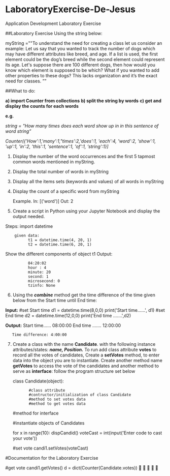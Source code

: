 # LaboratoryExercise-De-Jesus
Application Development Laboratory Exercise


##Laboratory Exercise
Using the string below:

myString =""To understand the need for creating a class let us consider an example: Let us
say that you wanted to track the number of dogs which may have different attributes like
breed, and age. If a list is used, the first element could be the dog’s breed while the second
element could represent its age. Let's suppose there are 100 different dogs, then how would
you know which element is supposed to be which? What if you wanted to add other 
properties to these dogs? This lacks organization and it’s the exact need for classes. ””

##What to do:

**a) import Counter from collections**
**b) split the string by words**
**c) get and display the counts for each words**

**e.g.**

*string = "How many times does each word show up in in this sentence of word string”*

*Counter({'How':1,'many':1,"times':2,'does':1, 'each':4, 'word':2, 'show':1, 'up':1, 'in':2, 'this':1, 
'sentence’:1, 'of':1, ‘string':1}]*

1) Display the number of the word occurrences and the first 5 tapmost common words mentioned
in myString.
2) Display the total number of words in myString
3) Display all the items sets (keywords and values) of all words in myString
4) Display the count of a specific word from myString

     Example. In: [('word')]
              Out: 2

5) Create a script in Python using your Jupyter Notebook and display the output needed.

Steps: import datetime

        given data:
              t1 = datetime.time(4, 20, 1)
              t2 = datetime.time(6, 20, 1)

Show the different components of object t1
        Output:
        
              04:20:02
              hour : 4
              minute: 20
              second: 1
              microsecond: 0
              tzinfo: None

6) Using the ***combine*** method get the time difference of the time given below from the
Start time until End time:

 

**Input:**
       #set Start time
            d1 = datetime.time(8,0,0)
            print('Start time......', d1)
       #set End time
            d2 = datetime.time(12,0,0)
            print('End time .......',d2)

**Output:**
       Start time...... 08:00:00
       End time ....... 12:00:00
       
       Time difference: 4:00:00

7) Create a class with the name **Candidate**. with the following instance attributes/states:
***name, Position.*** To run add class attribute **votes** to record all the votes of candidates,
Create a **setVotes** method, to enter data into the object you are to instantiate. Create
another method name **getVotes** to access the vote of the candidates and another
method to serve as **interface**: follow the program structure set below

    class Candidate(object):

              #class attribute
              #contructor/initialization of class Candidate
              #method to set votes data
              #method to get votes data
              
   #method for interface
              
   #instantiate objects of Candidates
              
   for x in range(10}:
        dispCandid()
        voteCast = int(input('Enter code to cast your vote'))

   #set vote
   candi1.setVotes(voteCast)




#Documentation for the Laboratory Exercise



#get vote
candi1.getVotes()
d = dict(Counter(Candidate.votes))





